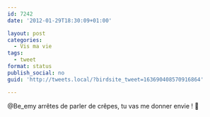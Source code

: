 ```yaml
---
id: 7242
date: '2012-01-29T18:30:09+01:00'

layout: post
categories:
  - Vis ma vie
tags:
  - tweet
format: status
publish_social: no
guid: 'http://tweets.local/?birdsite_tweet=163690408570916864'

---
```


@Be\_emy arrêtes de parler de crêpes, tu vas me donner envie ! 🙂